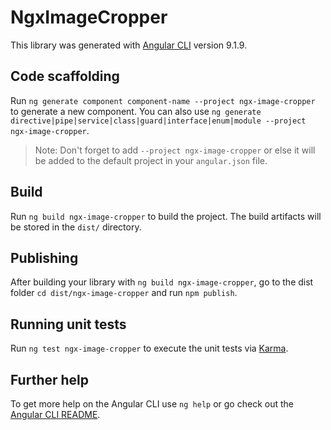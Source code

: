# NgxImageCropper

This library was generated with [Angular CLI](https://github.com/angular/angular-cli) version 9.1.9.

## Code scaffolding

Run `ng generate component component-name --project ngx-image-cropper` to generate a new component. You can also use `ng generate directive|pipe|service|class|guard|interface|enum|module --project ngx-image-cropper`.
> Note: Don't forget to add `--project ngx-image-cropper` or else it will be added to the default project in your `angular.json` file. 

## Build

Run `ng build ngx-image-cropper` to build the project. The build artifacts will be stored in the `dist/` directory.

## Publishing

After building your library with `ng build ngx-image-cropper`, go to the dist folder `cd dist/ngx-image-cropper` and run `npm publish`.

## Running unit tests

Run `ng test ngx-image-cropper` to execute the unit tests via [Karma](https://karma-runner.github.io).

## Further help

To get more help on the Angular CLI use `ng help` or go check out the [Angular CLI README](https://github.com/angular/angular-cli/blob/master/README.md).
